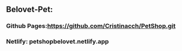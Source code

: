 ## Belovet-Pet: 
### Github Pages:https://github.com/Cristinacch/PetShop.git


### Netlify: petshopbelovet.netlify.app
